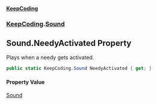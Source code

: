 #### [KeepCoding](index.md 'index')
### [KeepCoding](KeepCoding.md 'KeepCoding').[Sound](Sound.md 'KeepCoding.Sound')
## Sound.NeedyActivated Property
Plays when a needy gets activated.  
```csharp
public static KeepCoding.Sound NeedyActivated { get; }
```
#### Property Value
[Sound](Sound.md 'KeepCoding.Sound')
